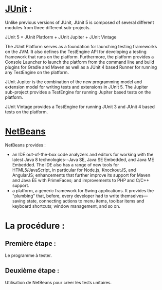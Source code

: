 # [JUnit](https://junit.org/) :

Unlike previous versions of JUnit, JUnit 5 is composed of several different modules from three different sub-projects.

JUnit 5 = JUnit Platform + JUnit Jupiter + JUnit Vintage

The JUnit Platform serves as a foundation for launching testing frameworks on the JVM. It also defines the TestEngine API for developing a testing framework that runs on the platform. Furthermore, the platform provides a Console Launcher to launch the platform from the command line and build plugins for Gradle and Maven as well as a JUnit 4 based Runner for running any TestEngine on the platform.

JUnit Jupiter is the combination of the new programming model and extension model for writing tests and extensions in JUnit 5. The Jupiter sub-project provides a TestEngine for running Jupiter based tests on the platform.

JUnit Vintage provides a TestEngine for running JUnit 3 and JUnit 4 based tests on the platform.

# [NetBeans](https://netbeans.apache.org)

 NetBeans provides :
- an IDE out-of-the-box code analyzers and editors for working with the latest Java 8 technologies--Java SE, Java SE Embedded, and Java ME Embedded. The IDE also has a range of new tools for HTML5/JavaScript, in particular for Node.js, KnockoutJS, and AngularJS; enhancements that further improve its support for Maven and Java EE with PrimeFaces; and improvements to PHP and C/C++ support.
- a platform, a generic framework for Swing applications. It provides the "plumbing" that, before, every developer had to write themselves—saving state, connecting actions to menu items, toolbar items and keyboard shortcuts; window management, and so on.

# La procédure :
## Première étape : 
Le programme à tester.

## Deuxième étape :
Utilisation de NetBeans pour créer les tests unitaires.